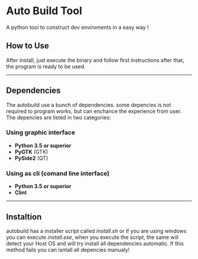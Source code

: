 # Auto Build Tool

A python tool to construct dev enviroments in a easy way !

## How to Use

After install, just execute the binary and follow first instructions
after that, the program is ready to be used.
____

## Dependencies

The autobuild use a bunch of dependencies. some depencies is not required to program works, but can enchance the experience from user. The depencies are listed in two categories:

### Using graphic interface

- **Python 3.5 or superior**
- **PyGTK** (GTK)
- **PySide2** (QT)

### Using as cli (comand line interface)

- **Python 3.5 or superior**
- **Clint**

____

## Instaltion

autobuild has a installer script called *install.sh* or if you are using windows you can execute *install.exe*, when you execute the script, the same will detect your Host OS and will try install all dependencies automatic. If this method fails you can isntall all depencies manualy!

